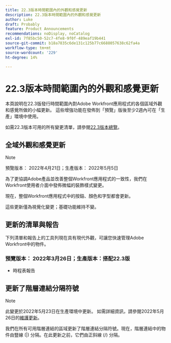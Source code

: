 ```yaml
---
title: 22.3版本時間範圍內的外觀和感覺更新
description: 22.3版本時間範圍內的外觀和感覺更新
author: Luke
draft: Probably
feature: Product Announcements
recommendations: noDisplay, noCatalog
exl-id: 7f85bc50-52c7-4fe8-9f0f-489eaf19b441
source-git-commit: b18a7835c6de131c125b77c6688057638c62fa4a
workflow-type: tm+mt
source-wordcount: '229'
ht-degree: 14%

---
```


# 22.3版本時間範圍內的外觀和感覺更新

本頁說明在22.3版發行時間範圍內對Adobe Workfront應用程式的各個區域外觀和感覺所做的小幅更新。 這些增強功能在發佈到「預覽」版後至少2週內可在「生產」環境中使用。

如需22.3版本可用的所有變更清單，請參閱[22.3版本總覽](../../../product-announcements/product-releases/22.3-release-activity/22-3-release-overview.md)。

## 全域外觀和感覺更新

>[!NOTE]
>
>預覽版本： 2022年4月21日；生產版本： 2022年5月5日

為了更協調Adobe產品並改善整個Workfront應用程式的一致性，我們在Workfront使用者介面中發佈微幅的裝飾樣式變更。

現在，整個Workfront應用程式中的按鈕、顏色和字型都會更新。

這些更新僅為視覺化變更；基礎功能維持不變。

## 更新的清單與報告

下列清單和報告上的工具列現在具有現代外觀，可讓您快速管理Adobe Workfront中的物件。

### 預覽版本： 2022年3月26日；生產版本：搭配22.3版

* 時程表報告

## 更新了階層連結分隔符號

>[!NOTE]
>
>此變更於2022年5月23日在生產環境中更新。 如需詳細資訊，請參閱2022年5月26日的[維護更新](https://experienceleague.adobe.com/zh-hant/docs/workfront/using/home)。

我們在所有可用階層連結的區域更新了階層連結分隔符號。現在，階層連結中的物件由豎線 (|) 分隔。在此更新之前，它們由正斜線 (/) 分隔。
